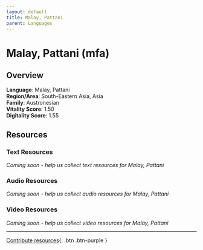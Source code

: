 ```yaml
---
layout: default
title: Malay, Pattani
parent: Languages
---
```


# Malay, Pattani (mfa)

## Overview

**Language**: Malay, Pattani  
**Region/Area**: South-Eastern Asia, Asia  
**Family**: Austronesian  
**Vitality Score**: 1.50  
**Digitality Score**: 1.55  

## Resources

### Text Resources
*Coming soon - help us collect text resources for Malay, Pattani*

### Audio Resources
*Coming soon - help us collect audio resources for Malay, Pattani*

### Video Resources
*Coming soon - help us collect video resources for Malay, Pattani*

---

[Contribute resources](https://fairtrain.github.io/){: .btn .btn-purple }
